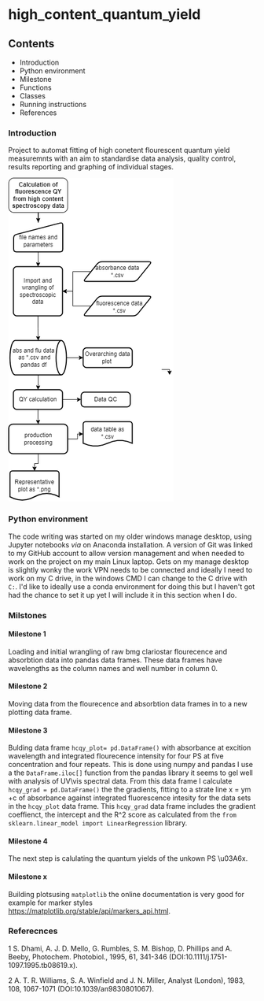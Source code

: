 # high_content_quantum_yield
## Contents
* Introduction
* Python environment
* Milestone
* Functions
* Classes
* Running instructions
* References

### Introduction
Project to automat fitting of high conetent flourescent quantum yield measuremnts with an aim to standardise data analysis, quality control, results reporting and graphing of individual stages.

![Process overview](HCQY_calc.png)
### Python environment
The code writing was started on my older windows manage desktop, using Jupyter notebooks *via* on Anaconda installation. A version of Git was linked to my GitHub account to allow version management and when needed to work on the project on my main Linux laptop. Gets on my manage desktop is slightly wonky the work VPN needs to be connected and ideally I need to work on my C drive, in the windows CMD I can change to the C drive with `C:`. I'd like to ideally use a conda environment for doing this but I haven't got had the chance to set it up yet I will include it in this section when I do.

### Milstones
#### Milestone 1
Loading and initial wrangling of raw bmg clariostar flourecence and absorbtion data into pandas data frames. These data frames have wavelengths as the column names and well number in column 0.

#### Milestone 2
Moving data from the flourecence and absorbtion data frames in to a new plotting data frame.

#### Milestone 3
Bulding data frame `hcqy_plot= pd.DataFrame()` with absorbance at excition wavelength and integrated flourecence intensity for four PS at five concentration and  four repeats. This is done using numpy and pandas I use a the `DataFrame.iloc[]` function from the pandas library it seems to gel well with analysis of UV\vis spectral data. From this data frame I calculate `hcqy_grad = pd.DataFrame()` the the gradients, fitting to a strate line x = ym +c  of absorbance against integrated fluorescence intesity for the data sets in the `hcqy_plot` data frame. This `hcqy_grad` data frame includes the gradient coeffienct, the intercept and the R^2 score as calculated from the `from sklearn.linear_model import LinearRegression` library.

#### Milestone 4
The next step is calulating the quantum yields of the unkown PS \u03A6x.


#### Milestone x 
Building plotsusing `matplotlib` the online documentation is very good for example for marker styles https://matplotlib.org/stable/api/markers_api.html.

### Referecnces

1 S. Dhami, A. J. D. Mello, G. Rumbles, S. M. Bishop, D. Phillips and A. Beeby, Photochem. Photobiol., 1995, 61, 341-346 (DOI:10.1111/j.1751-1097.1995.tb08619.x).

2 A. T. R. Williams, S. A. Winfield and J. N. Miller, Analyst (London), 1983, 108, 1067-1071 (DOI:10.1039/an9830801067).
